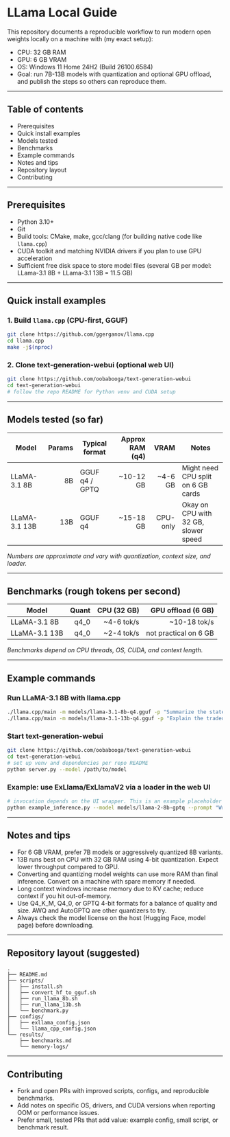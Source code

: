 # LLama Local Guide

This repository documents a reproducible workflow to run modern open weights locally on a machine with (my exact setup):

- CPU: 32 GB RAM
- GPU: 6 GB VRAM
- OS: Windows 11 Home 24H2 (Build 26100.6584)
- Goal: run 7B-13B models with quantization and optional GPU offload, and publish the steps so others can reproduce them.

---

## Table of contents

- Prerequisites
- Quick install examples
- Models tested
- Benchmarks
- Example commands
- Notes and tips
- Repository layout
- Contributing

---

## Prerequisites

- Python 3.10+
- Git
- Build tools: CMake, make, gcc/clang (for building native code like `llama.cpp`)
- CUDA toolkit and matching NVIDIA drivers if you plan to use GPU acceleration
- Sufficient free disk space to store model files (several GB per model: LLama-3.1 8B + LLama-3.1 13B = 11.5 GB)

---

## Quick install examples

### 1. Build `llama.cpp` (CPU-first, GGUF)

```bash
git clone https://github.com/ggerganov/llama.cpp
cd llama.cpp
make -j$(nproc)
```

### 2. Clone text-generation-webui (optional web UI)

```bash
git clone https://github.com/oobabooga/text-generation-webui
cd text-generation-webui
# follow the repo README for Python venv and CUDA setup
```

---

## Models tested (so far)

| Model          | Params | Typical format  | Approx RAM (q4) | VRAM        | Notes                                |
|----------------|-------:|-----------------|----------------:|------------:|--------------------------------------|
| LLaMA-3.1 8B   |     8B | GGUF q4 / GPTQ  | ~10-12 GB       | ~4-6 GB     | Might need CPU split on 6 GB cards   |
| LLaMA-3.1 13B  |    13B | GGUF q4         | ~15-18 GB       | CPU-only    | Okay on CPU with 32 GB, slower speed |

*Numbers are approximate and vary with quantization, context size, and loader.*

---

## Benchmarks (rough tokens per second)

| Model          | Quant   | CPU (32 GB) | GPU offload (6 GB) |
|----------------|--------:|------------:|-------------------:|
| LLaMA-3.1 8B   | q4_0    | ~4-6 tok/s  | ~10-18 tok/s       |
| LLaMA-3.1 13B  | q4_0    | ~2-4 tok/s  | not practical on 6 GB |

*Benchmarks depend on CPU threads, OS, CUDA, and context length.*

---

## Example commands

### Run LLaMA-3.1 8B with llama.cpp

```bash
./llama.cpp/main -m models/llama-3.1-8b-q4.gguf -p "Summarize the state of local LLMs." -n 128 --threads 8 --ctx_size 2048
./llama.cpp/main -m models/llama-3.1-13b-q4.gguf -p "Explain the tradeoffs of running LLaMA models locally." -n 128 --threads 8 --ctx_size 2048

```

### Start text-generation-webui

```bash
git clone https://github.com/oobabooga/text-generation-webui
cd text-generation-webui
# set up venv and dependencies per repo README
python server.py --model /path/to/model
```

### Example: use ExLlama/ExLlamaV2 via a loader in the web UI

```bash
# invocation depends on the UI wrapper. This is an example placeholder
python example_inference.py --model models/llama-2-8b-gptq --prompt "Write a short poem."
```

---

## Notes and tips

- For 6 GB VRAM, prefer 7B models or aggressively quantized 8B variants.
- 13B runs best on CPU with 32 GB RAM using 4-bit quantization. Expect lower throughput compared to GPU.
- Converting and quantizing model weights can use more RAM than final inference. Convert on a machine with spare memory if needed.
- Long context windows increase memory due to KV cache; reduce context if you hit out-of-memory.
- Use Q4_K_M, Q4_0, or GPTQ 4-bit formats for a balance of quality and size. AWQ and AutoGPTQ are other quantizers to try.
- Always check the model license on the host (Hugging Face, model page) before downloading.

---

## Repository layout (suggested)

```
.
├── README.md
├── scripts/
│   ├── install.sh
│   ├── convert_hf_to_gguf.sh
│   ├── run_llama_8b.sh
│   ├── run_llama_13b.sh
│   └── benchmark.py
├── configs/
│   ├── exllama_config.json
│   └── llama_cpp_config.json
└── results/
    ├── benchmarks.md
    └── memory-logs/
```

---

## Contributing

- Fork and open PRs with improved scripts, configs, and reproducible benchmarks.
- Add notes on specific OS, drivers, and CUDA versions when reporting OOM or performance issues.
- Prefer small, tested PRs that add value: example config, small script, or benchmark result.
